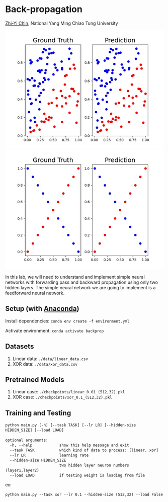 # Back-propagation

[Zhi-Yi Chin](https://joycenerd.github.io), National Yang Ming Chiao Tung University

<img src="./results/linear_(512,32)_pred.jpg">
<img src="./results/xor_(512,32)_pred.jpg">

In this lab, we will need to understand and implement simple neural networks with forwarding pass and backward propagation using only two hidden layers. The simple neural network we are going to implement is a feedforward neural network.

## Setup (with [Anaconda](https://www.anaconda.com/))

Install dependencies: `conda env create -f environment.yml`

Activate environment: `conda activate backprop`

## Datasets

1. Linear data: `./data/linear_data.csv`
2. XOR data: `./data/xor_data.csv`

## Pretrained Models

1. Linear case: `./checkpoints/linear_0.01_(512,32).pkl`
2. XOR case: `./checkpoints/xor_0.1_(512,32).pkl`

## Training and Testing

```
python main.py [-h] [--task TASK] [--lr LR] [--hidden-size HIDDEN_SIZE] [--load LOAD]

optional arguments:
  -h, --help            show this help message and exit
  --task TASK           which kind of data to process: [linear, xor]
  --lr LR               learning rate
  --hidden-size HIDDEN_SIZE
                        two hidden layer neuron numbers (layer1,layer2)
  --load LOAD           if testing weight is loading from file
```

ex:
```
python main.py --task xor --lr 0.1 --hidden-size (512,32) --load False
```

